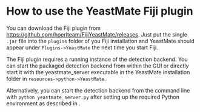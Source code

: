 # How to use the YeastMate Fiji plugin

You can download the Fiji plugin from https://github.com/hoerlteam/FijiYeastMate/releases. Just put the single ```.jar``` file into the ```plugins``` folder of you Fiji installation and YeastMate should appear under ```Plugins->YeastMate``` the next time you start Fiji.

The Fiji plugin requires a running instance of the detection backend. You can start the packaged detection backend from within the GUI or directly start it with the yeastmate_server executable in the YeastMate installation folder in ```resources->python->YeastMate```. 

Alternatively, you can start the detection backend from the command line with ```python yeastmate_server.py``` after setting up the required Python environment as described in .
